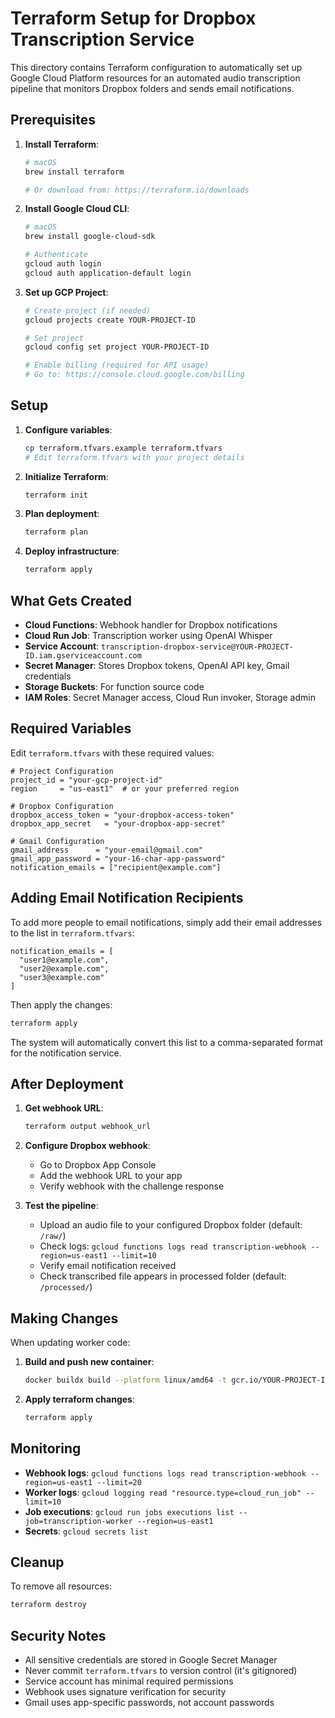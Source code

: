 # Terraform Setup for Dropbox Transcription Service

This directory contains Terraform configuration to automatically set up Google Cloud Platform resources for an automated audio transcription pipeline that monitors Dropbox folders and sends email notifications.

## Prerequisites

1. **Install Terraform**:
   ```bash
   # macOS
   brew install terraform

   # Or download from: https://terraform.io/downloads
   ```

2. **Install Google Cloud CLI**:
   ```bash
   # macOS
   brew install google-cloud-sdk

   # Authenticate
   gcloud auth login
   gcloud auth application-default login
   ```

3. **Set up GCP Project**:
   ```bash
   # Create project (if needed)
   gcloud projects create YOUR-PROJECT-ID

   # Set project
   gcloud config set project YOUR-PROJECT-ID

   # Enable billing (required for API usage)
   # Go to: https://console.cloud.google.com/billing
   ```

## Setup

1. **Configure variables**:
   ```bash
   cp terraform.tfvars.example terraform.tfvars
   # Edit terraform.tfvars with your project details
   ```

2. **Initialize Terraform**:
   ```bash
   terraform init
   ```

3. **Plan deployment**:
   ```bash
   terraform plan
   ```

4. **Deploy infrastructure**:
   ```bash
   terraform apply
   ```

## What Gets Created

- **Cloud Functions**: Webhook handler for Dropbox notifications
- **Cloud Run Job**: Transcription worker using OpenAI Whisper
- **Service Account**: `transcription-dropbox-service@YOUR-PROJECT-ID.iam.gserviceaccount.com`
- **Secret Manager**: Stores Dropbox tokens, OpenAI API key, Gmail credentials
- **Storage Buckets**: For function source code
- **IAM Roles**: Secret Manager access, Cloud Run invoker, Storage admin

## Required Variables

Edit `terraform.tfvars` with these required values:

```hcl
# Project Configuration
project_id = "your-gcp-project-id"
region     = "us-east1"  # or your preferred region

# Dropbox Configuration
dropbox_access_token = "your-dropbox-access-token"
dropbox_app_secret   = "your-dropbox-app-secret"

# Gmail Configuration
gmail_address      = "your-email@gmail.com"
gmail_app_password = "your-16-char-app-password"
notification_emails = ["recipient@example.com"]
```

## Adding Email Notification Recipients

To add more people to email notifications, simply add their email addresses to the list in `terraform.tfvars`:

```hcl
notification_emails = [
  "user1@example.com",
  "user2@example.com",
  "user3@example.com"
]
```

Then apply the changes:
```bash
terraform apply
```

The system will automatically convert this list to a comma-separated format for the notification service.

## After Deployment

1. **Get webhook URL**:
   ```bash
   terraform output webhook_url
   ```

2. **Configure Dropbox webhook**:
   - Go to Dropbox App Console
   - Add the webhook URL to your app
   - Verify webhook with the challenge response

3. **Test the pipeline**:
   - Upload an audio file to your configured Dropbox folder (default: `/raw/`)
   - Check logs: `gcloud functions logs read transcription-webhook --region=us-east1 --limit=10`
   - Verify email notification received
   - Check transcribed file appears in processed folder (default: `/processed/`)

## Making Changes

When updating worker code:

1. **Build and push new container**:
   ```bash
   docker buildx build --platform linux/amd64 -t gcr.io/YOUR-PROJECT-ID/transcription-worker:latest worker/ --push
   ```

2. **Apply terraform changes**:
   ```bash
   terraform apply
   ```

## Monitoring

- **Webhook logs**: `gcloud functions logs read transcription-webhook --region=us-east1 --limit=20`
- **Worker logs**: `gcloud logging read "resource.type=cloud_run_job" --limit=10`
- **Job executions**: `gcloud run jobs executions list --job=transcription-worker --region=us-east1`
- **Secrets**: `gcloud secrets list`

## Cleanup

To remove all resources:
```bash
terraform destroy
```

## Security Notes

- All sensitive credentials are stored in Google Secret Manager
- Never commit `terraform.tfvars` to version control (it's gitignored)
- Service account has minimal required permissions
- Webhook uses signature verification for security
- Gmail uses app-specific passwords, not account passwords